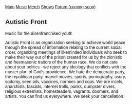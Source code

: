 <html>
<head>
  <title>
    Autistic Front
  </title>
<meta charset="utf-8">
<meta name="viewport" content="width=100%, initial-scale=1">
<style>
* {
  box-sizing: border-box;
  font-family: Arial, Helvetica, sans-serif;
  font-color: white;
  width: 100%
}

body {
  font-family: Arial, Helvetica, sans-serif;
  background-color: black;
  width: 90vw;
}

/* Style the top navigation bar */
.topnav {
  overflow: hidden;
  background-color: #333;
}

/* Style the topnav links */
.topnav a {
  width: 20%;
  float: left;
  display: block;
  color: #f2f2f2;
  text-align: center;
  padding: 14px 16px;
  text-decoration: none;
}

/* Change color on hover */
.topnav a:hover {
  background-color: black;
}

/* Style the content */
.content {
  padding: 10;
  height: ;
  background-color: #304d52;
  color: orange;
}
  
/* Style the footer */
.footer {
  background-color: #233336;
  color: orange;
}
</style>
</head>
<body>
<div class="topnav">
  <a href="README">Main</a>
  <a href="#">Music</a>
  <a href="#">Merch</a>
  <a href="#">Shows</a>
  <a href="#">Forum (coming soon)</a>
</div><div class="content">
  <h2>Autistic Front</h2>
  <p>Music for the disenfranchised youth</p>
</div><div class="footer">
  <p>Autistic Front is an organization seeking to achieve world peace through the spread of information relating to the current social order, organizing meetings of likeminded individuals who seek to make their way out of the prison created for us by the zionistic and freemasonic traitors of the human race. We do not care about your politics - we reject any ideology that conflicts with the master plan of God's providence. We hate the democratic party, the republican party, marvel movies, sports, pornography, usury, sodomy, seed oils, vaccines, normies and cops. We are incels, anarchists, fascists, internet trolls, punks, dumpster divers, religious extremists, homesteaders, vagrants, doomers, and artists. You can find us everywhere. We seek your cancellation.</p>
</div>
</body>
</html>
